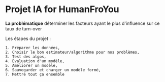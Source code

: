 # Projet IA for HumanFroYou 

**La problématique**
 déterminer les facteurs ayant le plus d'influence sur ce taux de turn-over

Les étapes du projet :

    1. Préparer les données,
    2. Choisir le bon estimateur/algorithme pour nos problèmes,
    3. Test des algos,
    4. Évaluation d'un modèle,
    5. Améliorer un modèle,
    6. Sauvegarder et charger un modèle formé,
    7. Mettre tout ça ensemble 

